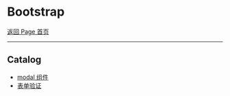 # Bootstrap

[返回 Page 首页](../../index.md)

---

## Catalog

- [modal 组件](./app/bootstrap_modal.md)
- [表单验证](./app/bootstrap_validation.md)
